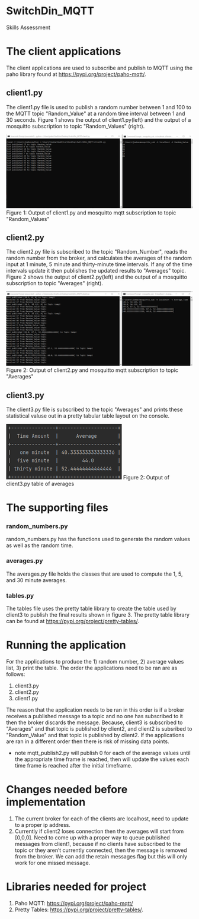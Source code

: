 # SwitchDin_MQTT
Skills Assessment

# The client applications  

The client applications are used to subscribe and publish to MQTT using the paho library found at https://pypi.org/project/paho-mqtt/.

## client1.py

The client1.py file is used to publish a random number between 1 and 100 to the MQTT topic "Random_Value" at a random time interval between 1 and 30 seconds. Figure 1 shows the output of client1.py(left) and the output of a mosquitto subscription to topic "Random_Values" (right). 

![Client1](images/client1.png)
Figure 1: Output of client1.py and mosquitto mqtt subscription to topic "Random_Values"

## client2.py

The client2.py file is subscribed to the topic "Random_Number", reads the random number from the broker, and calculates the averages of the random input at 1 minute, 5 minute and thirty-minute time intervals. If any of the time intervals update it then publishes the updated results to "Averages" topic.  Figure 2 shows the output of client2.py(left) and the output of a mosquitto subscription to topic "Averages" (right). 

![Client2](images/client2.png)
Figure 2: Output of client2.py and mosquitto mqtt subscription to topic "Averages"

## client3.py

The client3.py file is subscribed to the topic "Averages" and prints these statistical valuse out in a pretty tabular table layout on the console.

![Client3](images/client3.png)
Figure 2: Output of client3.py table of averages

# The supporting files

### random_numbers.py

random_numbers.py has the functions used to generate the random values as well as the random time.

### averages.py

The averages.py file holds the classes that are used to compute the 1, 5, and 30 minute averages. 

### tables.py

The tables file uses the pretty table library to create the table used by client3 to publish the final results shown in figure 3. The pretty table library can be found at https://pypi.org/project/pretty-tables/.

# Running the application

For the applications to produce the 1) random number, 2) average values list, 3) print the table. The order the applications need to be ran are as follows:

1) client3.py
2) client2.py
3) client1.py

The reason that the application needs to be ran in this order is if a broker receives a published message to a topic and no one has subscribed to it then the broker discards the message.  Because, client3 is subscribed to "Averages" and that topic is published by client2, and client2 is subsribed to "Random_Value" and that topic is published by client2.  If the applications are ran in a different order then there is risk of missing data points. 

* note mqtt_publish2.py will publish 0 for each of the average values until the appropriate time frame is reached, then will update the values each time frame is reached after the initial timeframe.   

# Changes needed before implementation 

1) The current broker for each of the clients are localhost, need to update to a proper ip address.  
2) Currently if client2 loses connection then the averages will start from [0,0,0]. Need to come up with a proper way to queue published messages from client1, because if no clients have subscribed to the topic or they aren’t currently connected, then the message is removed from the broker. We can add the retain messages flag but this will only work for one missed message. 

# Libraries needed for project
1) Paho MQTT: https://pypi.org/project/paho-mqtt/
2) Pretty Tables: https://pypi.org/project/pretty-tables/.
